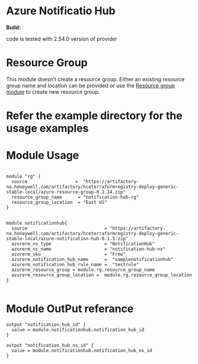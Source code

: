 # Azure Notificatio Hub

**Build:**

code is tested with 2.54.0 version of provider

# Resource Group
This module doesn't create a resource group.  Either an existing resource group name and location can be provided or use the  [Resource group module](https://bitbucket.honeywell.com/projects/HCETMR/repos/azure-resource-group/browse) to create new resource group.

# Refer the example directory for the usage examples

# Module Usage
```hcl

module "rg" {
  source                  =  "https://artifactory-na.honeywell.com/artifactory/hceterraformregistry-deploy-generic-stable-local/azure-resource-group-0.1.14.zip"
  resource_group_name      = "notification-hub-rg"
  resource_group_location  = "East US"
}


module notificationhub{
  source                             = "https://artifactory-na.honeywell.com/artifactory/hceterraformregistry-deploy-generic-stable-local/azure-notification-hub-0.1.1.zip"
  azurerm_ns_type                    = "NotificationHub"
  azurerm_ns_name                    = "notification-hub-ns"
  azurerm_sku                        = "Free"
  azurerm_notification_hub_name      =  "samplenotificationhub"
  azurerm_notification_hub_rule_name =  "testrule"
  azurerm_resource_group = module.rg.resource_group_name
  azurerm_resource_group_location =  module.rg.resource_group_location
}


```

# Module OutPut referance
```hcl
output "notification_hub_id" {
  value = module.notificationhub.notification_hub_id
}

output "notification_hub_ns_id" {
  value = module.notificationhub.notification_hub_ns_id
}
```

